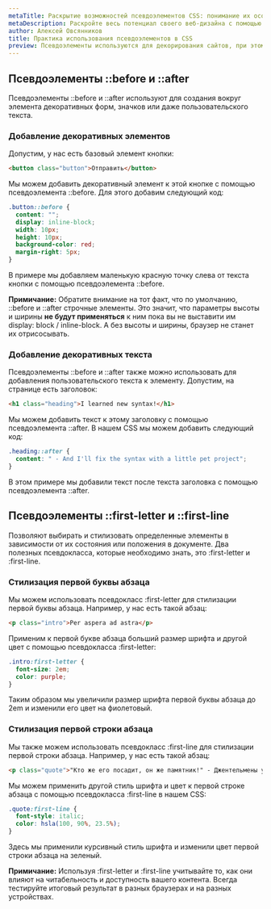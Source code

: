 ```yaml
---
metaTitle: Раскрытие возможностей псевдоэлементов CSS: понимание их особенностей
metaDescription: Раскройте весь потенциал своего веб-дизайна с помощью псевдоэлементов CSS. Узнайте об их функциях и о том, как их использовать для создания визуально потрясающих веб-сайтов | База знаний PurpleSchool
author: Алексей Овсянников
title: Практика использования псевдоэлементов в CSS
preview: Псевдоэлементы используются для декорирования сайтов, при этом не создавая новых html элементов. В этой статье мы рассмотрим синтаксис и изучим, как их применять на практике.
---
```



## **Псевдоэлементы ::before и ::after**

Псевдоэлементы ::before и ::after используют для создания вокруг элемента декоративных форм, значков или даже пользовательского текста.

### **Добавление декоративных элементов**

Допустим, у нас есть базовый элемент кнопки:

``` html
<button class="button">Отправить</button>
```

Мы можем добавить декоративный элемент к этой кнопке с помощью псевдоэлемента ::before. Для этого добавим следующий код:

``` css
.button::before {
  content: "";
  display: inline-block;
  width: 10px;
  height: 10px;
  background-color: red;
  margin-right: 5px;
}
```

В примере мы добавляем маленькую красную точку слева от текста кнопки с помощью псевдоэлемента ::before. 

**Примичание:** Обратите внимание на тот факт, что по умолчанию, ::before и ::after строчные элементы. Это значит, что параметры высоты и ширины **не будут применяться** к ним пока вы не выставити им display: block / inline-block. А без высоты и ширины, браузер не станет их отрисосывать.


### **Добавление декоративных текста**

Псевдоэлементы ::before и ::after также можно использовать для добавления пользовательского текста к элементу. Допустим, на странице есть заголовок:

``` html
<h1 class="heading">I learned new syntax!</h1>
```

Мы можем добавить текст к этому заголовку с помощью псевдоэлемента ::after. В нашем CSS мы можем добавить следующий код:

``` css
.heading::after {
  content: " - And I'll fix the syntax with a little pet project";
}
```
В этом примере мы добавили текст после текста заголовка с помощью псевдоэлемента ::after. 


## **Псевдоэлементы ::first-letter и ::first-line**

Позволяют выбирать и стилизовать определенные элементы в зависимости от их состояния или положения в документе. Два полезных псевдокласса, которые необходимо знать, это :first-letter и :first-line.


### **Стилизация первой буквы абзаца**

Мы можем использовать псевдокласс :first-letter для стилизации первой буквы абзаца. Например, у нас есть такой абзац:

``` html
<p class="intro">Per aspera ad astra</p>
```

Применим к первой букве абзаца больший размер шрифта и другой цвет с помощью псевдокласса :first-letter:

``` css
.intro:first-letter {
  font-size: 2em;
  color: purple;
}
```

Таким образом мы увеличили размер шрифта первой буквы абзаца до 2em и изменили его цвет на фиолетовый.


### **Стилизация первой строки абзаца**

Мы также можем использовать псевдокласс :first-line для стилизации первой строки абзаца. Например, у нас есть такой абзац:

``` html 
<p class="quote">"Кто же его посадит, он же памятник!" - Джентельмены удачи</p>

```

Мы можем применить другой стиль шрифта и цвет к первой строке абзаца с помощью псевдокласса :first-line в нашем CSS:

``` css
.quote:first-line {
  font-style: italic;
  color: hsla(100, 90%, 23.5%);
}
```

Здесь мы применили курсивный стиль шрифта и изменили цвет первой строки абзаца на зеленый.

**Примичание:** Используя :first-letter и :first-line учитывайте то, как они влияют на читабельность и доступность вашего контента. Всегда тестируйте итоговый результат в разных браузерах и на разных устройствах. 

